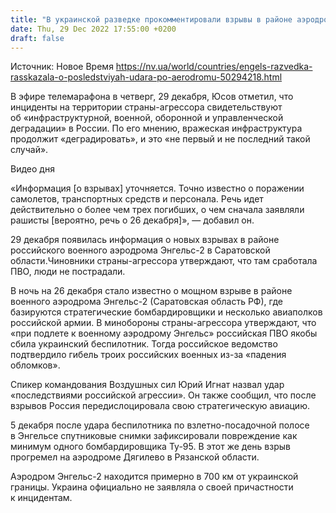 ```yaml
---
title: "В украинской разведке прокомментировали взрывы в районе аэродрома Энгельс в РФ: более трех погибших"
date: Thu, 29 Dec 2022 17:55:00 +0200
draft: false
---
```

Источник: Новое Время https://nv.ua/world/countries/engels-razvedka-rasskazala-o-posledstviyah-udara-po-aerodromu-50294218.html


 В эфире телемарафона в четверг, 29 декабря, Юсов отметил, что инциденты на территории страны-агрессора свидетельствуют об «инфраструктурной, военной, оборонной и управленческой деградации» в России. По его мнению, вражеская инфраструктура продолжит «деградировать», и это «не первый и не последний такой случай».

 Видео дня   

«Информация [о взрывах] уточняется. Точно известно о поражении самолетов, транспортных средств и персонала. Речь идет действительно о более чем трех погибших, о чем сначала заявляли рашисты [вероятно, речь о 26 декабря]», — добавил он.

29 декабря появилась информация о новых взрывах в районе российского военного аэродрома Энгельс-2 в Саратовской области.Чиновники страны-агрессора утверждают, что там сработала ПВО, люди не пострадали.

В ночь на 26 декабря стало известно о мощном взрыве в районе военного аэродрома Энгельс-2 (Саратовская область РФ), где базируются стратегические бомбардировщики и несколько авиаполков российской армии. В минобороны страны-агрессора утверждают, что «при подлете к военному аэродрому Энгельс» российская ПВО якобы сбила украинский беспилотник. Тогда российское ведомство подтвердило гибель троих российских военных из-за «падения обломков».

Спикер командования Воздушных сил Юрий Игнат назвал удар «последствиями российской агрессии». Он также сообщил, что после взрывов Россия передислоцировала свою стратегическую авиацию.

5 декабря после удара беспилотника по взлетно-посадочной полосе в Энгельсе спутниковые снимки зафиксировали повреждение как минимум одного бомбардировщика Ту-95. В этот же день взрыв прогремел на аэродроме Дягилево в Рязанской области.

Аэродром Энгельс-2 находится примерно в 700 км от украинской границы. Украина официально не заявляла о своей причастности к инцидентам.
